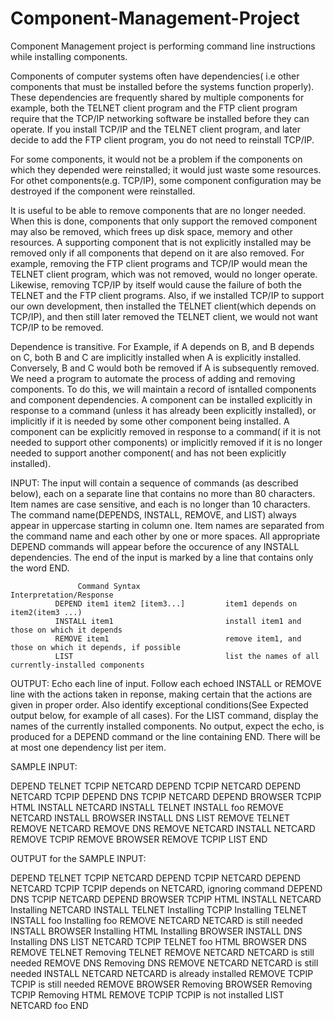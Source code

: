 # Component-Management-Project

Component Management project is performing command line instructions while installing components.

Components of computer systems often have dependencies( i.e other components that must be installed before the systems function properly). These dependencies are frequently shared by multiple components for example, both the TELNET client program and the FTP client program require that the TCP/IP networking software be installed before they can operate. If you install TCP/IP and the TELNET client program, and later decide to add the FTP client program, you do not need to reinstall TCP/IP.

For some components, it would not be a problem if the components on which they depended were reinstalled; it would just waste some resources. For othet components(e.g. TCP/IP), some component configuration may be destroyed if the component were reinstalled. 

It is useful to be able to remove components that are no longer needed. When this is done, components that only support the removed component  may also be removed, which frees up disk space, memory and other resources. A supporting component that is not explicitly installed may be removed only if all components that depend on it are also removed. For example, removing the FTP client programs and TCP/IP would mean the TELNET client program, which was not removed, would no longer operate. Likewise, removing TCP/IP by itself would cause the failure of both the TELNET and the FTP client programs. Also, if we installed TCP/IP to support our own development, then installed the TELNET client(which depends on TCP/IP), and then still later removed the TELNET client, we would not want TCP/IP to be removed.

Dependence is transitive. For Example, if A depends on B, and B depends on C, both B and C are implicitly installed when A is explicitly installed. Conversely, B and C would both be removed if A is subsequently removed. We need a program to automate the process of adding and removing components. To do this, we will maintain a record of isntalled components and component dependencies. A component can be installed explicitly in response to a command (unless it has already been explicitly installed), or implicitly if it is needed by some other component being installed. A component can be explicitly removed in response to a command( if it is not needed to support other components) or implicitly removed if it is no longer needed to support another component( and has not been explicitly installed).

INPUT: The input will contain a sequence of commands (as described below), each on a separate line that contains no more than 80 characters. Item names are case sensitive, and each is no longer than 10 characters. The command name(DEPENDS, INSTALL, REMOVE, and LIST) always appear in uppercase starting in column one. Item names are separated from the command name and each other by one or more spaces. All appropriate DEPEND commands will appear before the occurence of any INSTALL dependencies. The end of the input is marked by a line that contains only the word END.

                   Command Syntax                     Interpretation/Response
              DEPEND item1 item2 [item3...]         item1 depends on item2(item3 ...)
              INSTALL item1                         install item1 and those on which it depends
              REMOVE item1                          remove item1, and those on which it depends, if possible
              LIST                                  list the names of all currently-installed components
 
OUTPUT: Echo each line of input. Follow each echoed INSTALL or REMOVE line with the actions taken in reponse, making certain that the actions are given in proper order. Also identify exceptional conditions(See Expected output below, for example of all cases). For the LIST command, display the names of the currently installed components. No output, expect the echo, is produced for a DEPEND command or the line containing END. There will be at most one dependency list per item.

SAMPLE INPUT: 

  DEPEND TELNET TCPIP NETCARD
  DEPEND TCPIP NETCARD
  DEPEND NETCARD TCPIP
  DEPEND DNS TCPIP NETCARD
  DEPEND BROWSER TCPIP HTML
  INSTALL NETCARD
  INSTALL TELNET
  INSTALL foo
  REMOVE NETCARD
  INSTALL BROWSER
  INSTALL DNS
  LIST
  REMOVE TELNET
  REMOVE NETCARD
  REMOVE DNS
  REMOVE NETCARD
  INSTALL NETCARD
  REMOVE TCPIP
  REMOVE BROWSER
  REMOVE TCPIP
  LIST 
  END

OUTPUT for the SAMPLE INPUT:

  DEPEND TELNET TCPIP NETCARD
  DEPEND TCPIP NETCARD
  DEPEND NETCARD TCPIP
  TCPIP depends on NETCARD, ignoring command
  DEPEND  DNS TCPIP NETCARD
  DEPEND BROWSER TCPIP HTML
  INSTALL NETCARD
  Installing NETCARD
  INSTALL TELNET
  Installing TCPIP
  Installing TELNET
  INSTALL foo
  Installing foo
  REMOVE NETCARD
  NETCARD is still needed
  INSTALL BROWSER
  Installing HTML
  Installing BROWSER
  INSTALL DNS
  Installing DNS
  LIST
  NETCARD
  TCPIP
  TELNET
  foo
  HTML
  BROWSER
  DNS
  REMOVE TELNET
  Removing TELNET
  REMOVE NETCARD
  NETCARD is still needed
  REMOVE DNS
  Removing DNS
  REMOVE NETCARD
  NETCARD is still needed
  INSTALL NETCARD
  NETCARD is already installed
  REMOVE TCPIP
  TCPIP is still needed
  REMOVE BROWSER
  Removing BROWSER
  Removing TCPIP
  Removing HTML
  REMOVE TCPIP
  TCPIP is not installed
  LIST
  NETCARD
  foo
  END
  
 
